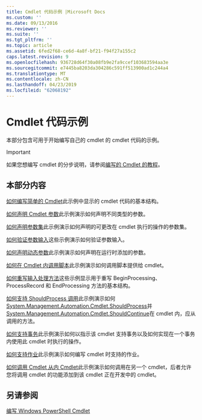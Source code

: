 ```yaml
---
title: Cmdlet 代码示例 |Microsoft Docs
ms.custom: ''
ms.date: 09/13/2016
ms.reviewer: ''
ms.suite: ''
ms.tgt_pltfrm: ''
ms.topic: article
ms.assetid: 6fed2f68-ce6d-4a8f-bf21-f94f27a155c2
caps.latest.revision: 9
ms.openlocfilehash: 936728d64f30a08fb9e2fa9ccef103683594aa3e
ms.sourcegitcommit: e7445ba8203da304286c591ff513900ad1c244a4
ms.translationtype: MT
ms.contentlocale: zh-CN
ms.lasthandoff: 04/23/2019
ms.locfileid: "62068192"
---
```

# <a name="examples-of-cmdlet-code"></a>Cmdlet 代码示例

本部分包含可用于开始编写自己的 cmdlet 的 cmdlet 代码的示例。

> [!IMPORTANT]
> 如果您想编写 cmdlet 的分步说明，请参阅[编写的 Cmdlet 的教程](./tutorials-for-writing-cmdlets.md)。

## <a name="in-this-section"></a>本部分内容

[如何编写简单的 Cmdlet](./how-to-write-a-simple-cmdlet.md)此示例中显示的 cmdlet 代码的基本结构。

[如何声明 Cmdlet 参数](./how-to-declare-cmdlet-parameters.md)此示例演示如何声明不同类型的参数。

[如何声明参数集](./how-to-declare-parameter-sets.md)此示例演示如何声明的可更改在 cmdlet 执行的操作的参数集。

[如何验证参数输入](./how-to-validate-parameter-input.md)这些示例演示如何验证参数输入。

[如何声明动态参数](./how-to-declare-dynamic-parameters.md)此示例演示如何声明在运行时添加的参数。

[如何在 Cmdlet 内调用脚本](./how-to-invoke-scripts-within-a-cmdlet.md)此示例演示如何调用脚本提供给 cmdlet。

[如何重写输入处理方法](./how-to-override-input-processing-methods.md)这些示例显示用于重写 BeginProcessing、 ProcessRecord 和 EndProcessing 方法的基本结构。

[如何支持 ShouldProcess 调用](./how-to-request-confirmations.md)此示例演示如何[System.Management.Automation.Cmdlet.ShouldProcess](/dotnet/api/System.Management.Automation.Cmdlet.ShouldProcess)并[System.Management.Automation.Cmdlet.ShouldContinue](/dotnet/api/System.Management.Automation.Cmdlet.ShouldContinue)在 cmdlet 内，应从调用的方法。

[如何支持事务](./how-to-support-transactions.md)此示例演示如何以指示该 cmdlet 支持事务以及如何实现在一个事务内使用此 cmdlet 时执行的操作。

[如何支持作业](./how-to-support-jobs.md)此示例演示如何编写 cmdlet 时支持的作业。

[如何调用 Cmdlet 从内 Cmdlet](./how-to-invoke-a-cmdlet-from-within-a-cmdlet.md)此示例演示如何调用在另一个 cmdlet，后者允许您将调用 cmdlet 的功能添加到该 cmdlet 正在开发中的 cmdlet。

## <a name="see-also"></a>另请参阅

[编写 Windows PowerShell Cmdlet](./writing-a-windows-powershell-cmdlet.md)

